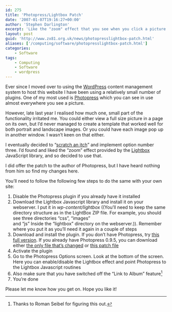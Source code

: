 ```yaml
---
id: 275
title: 'Photopress/Lightbox Patch'
date: '2007-01-07T19:16:27+00:00'
author: 'Stephen Darlington'
excerpt: 'Like the "zoom" effect that you see when you click a picture here? Use Wordpress for your blog? You can download the plugin here!'
layout: post
guid: 'http://www.zx81.org.uk/news/photopresslightbox-patch.html'
aliases: ['/computing/software/photopresslightbox-patch.html']
categories:
    - Software
tags:
    - Computing
    - Software
    - wordpress
---
```


Ever since I moved over to using the [WordPress](http://wordpress.org/ "Wordpress CMS") content management system to host this website I have been using a relatively small number of plugins. One of my most used is [Photopress](http://familypress.net/photopress/ "Photopress photo gallery for WordPress") which you can see in use almost everywhere you see a picture.

However, late last year I realised how much one, small part of the functionality irritated me. You could either view a full size picture in a page on its own, but I’d never managed to create a template that worked well for both portrait and landscape images. Or you could have each image pop up in another window. I wasn’t keen on that either.

I eventually decided to “[scratch an itch](http://www.sourcextreme.org/index.php/Scratch_a_Personal_Itch "Scratching a Personal Itch")” and implement option number three. I’d found and liked the “zoom” effect provided by the [Lightbox](http://www.huddletogether.com/projects/lightbox2/ "Lightbox Javascript library") JavaScript library, and so decided to use that.

I did offer the patch to the author of Photopress, but I have heard nothing from him so find my changes here.

You’ll need to follow the following few steps to do the same with your own site:

1. Disable the Photopress plugin if you already have it installed
2. Download the Lightbox Javascript library and install it on your webserver. I put it in *wp-content/lightbox* ((You’ll need to keep the same directory structure as in the LightBox ZIP file. For example, you should see three directories “css”, “images”  
    and “js” Inside the “lightbox” directory on the webserver.)). Remember where you put it as you’ll need it again in a couple of steps
3. Download and install the plugin. If you don’t have Photopress, try [this full version](http://www.zx81.org.uk/wp-content/uploads/2007/01/photopress-095sd.zip "Patched Photopress (Full Version)"). If you already have Photopress 0.9.5, you can download either [the only file that’s changed](http://www.zx81.org.uk/wp-content/uploads/2007/01/photopressphp.txt "Patched Photopress (Changed file)") or [this patch file](http://www.zx81.org.uk/wp-content/uploads/2007/01/photopressphppatch.txt "Patched Photopress (Patched File)")
4. Activate the plugin
5. Go to the Photopress Options screen. Look at the bottom of the screen. Here you can enable/disable the Lightbox effect and point Photopress to the Lightbox Javascript routines
6. Also make sure that you have switched off the “Link to Album” feature[^1]
7. You’re done

Please let me know how you get on. Hope you like it!
[^1]: Thanks to Roman Seibel for figuring this out.
